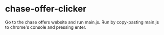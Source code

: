 # chase-offer-clicker

Go to the chase offers website and run main.js. Run by copy-pasting main.js to chrome's console and pressing enter.